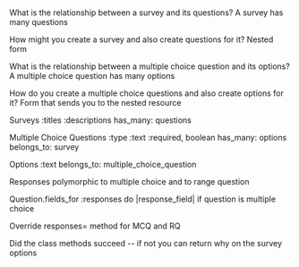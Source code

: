 


###

What is the relationship between a survey and its questions?
A survey has many questions

How might you create a survey and also create questions for it?
Nested form

What is the relationship between a multiple choice question and its options?
A multiple choice question has many options




How do you create a multiple choice questions and also create options for it?
Form that sends you to the nested resource


Surveys
:titles
:descriptions
has_many: questions


Multiple Choice Questions
:type
:text
:required, boolean
has_many: options
belongs_to: survey






Options
:text
belongs_to: multiple_choice_question


Responses
  polymorphic to multiple choice and to range question


Question.fields_for :responses do |response_field|
  if question is multiple choice
  


Override responses= method for MCQ and RQ
  

Did the class methods succeed -- if not you can return why on the survey options





